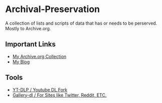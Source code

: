 # Archival-Preservation
A collection of lists and scripts of data that has or needs to be perserved. Mostly to Archive.org.

## Important Links
- [My Archive.org Collection](https://archive.org/details/@rccola1987)
- [My Blog](https://ryancarter.info)

## Tools
- [YT-DLP / Youtube DL Fork](https://github.com/yt-dlp/yt-dlp)
- [Gallery-dl / For Sites like Twitter, Reddit, ETC.](https://github.com/mikf/gallery-dl)
